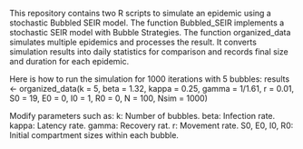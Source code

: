 This repository contains two R scripts to simulate an epidemic using a stochastic Bubbled SEIR model.
The function Bubbled_SEIR implements a stochastic SEIR model with Bubble Strategies.
The function organized_data simulates multiple epidemics and processes the result. It converts simulation results into daily statistics for comparison and records final size and duration for each epidemic.

Here is how to run the simulation for 1000 iterations with 5 bubbles:
results <- organized_data(k = 5, beta = 1.32, kappa = 0.25, gamma = 1/1.61, r = 0.01, S0 = 19, E0 = 0, I0 = 1, R0 = 0, N = 100, Nsim = 1000)

Modify parameters such as: 
k: Number of bubbles.
beta: Infection rate.
kappa: Latency rate.
gamma: Recovery rat.
r: Movement rate.
S0, E0, I0, R0: Initial compartment sizes within each bubble.
